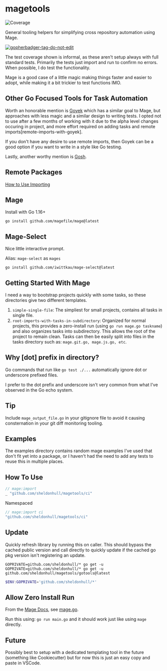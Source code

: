 # magetools

![Coverage](https://img.shields.io/badge/Coverage-41.2%25-yellow)

General tooling helpers for simplifying cross repository automation using Mage.

<a href='https://github.com/jpoles1/gopherbadger' target='_blank'>![gopherbadger-tag-do-not-edit](https://img.shields.io/badge/Go%20Coverage-34%25-brightgreen.svg?longCache=true&style=flat)</a>

The test coverage shown is informal, as these aren't setup always with full standard tests.
Primarily the tests just import and run to confirm no errors.
When possible, I do test the functionality.

Mage is a good case of a little magic making things faster and easier to adopt, while making it a bit trickier to test functions IMO.

## Other Go Focused Tools for Task Automation

Worth an honorable mention is [Goyek](https://github.com/goyek/goyek) which has a similar goal to Mage, but approaches with less magic and a similar design to writing tests.
I opted not to use after a few months of working with it due to the alpha level changes occuring in project, and more effort required on adding tasks and remote imports[remote-imports-with-goyek].

If you don't have any desire to use remote imports, then Goyek can be a good option if you want to write in a style like Go testing.

Lastly, another worthy mention is [Gosh](https://github.com/mumoshu/gosh).

## Remote Packages

[How to Use Importing](https://magefile.org/importing/)

## Mage

Install with Go 1.16+

```shell
go install github.com/magefile/mage@latest
```

## Mage-Select

Nice little interactive prompt.

Alias: `mage-select` as `mages`

```shell
go install github.com/iwittkau/mage-select@latest
```

## Getting Started With Mage

I need a way to bootstrap projects quickly with some tasks, so these directories give two different templates.

1. `simple-single-file`: The simpliest for small projects, contains all tasks in single file.
2. `root-imports-with-tasks-in-subdirectory`: Organized for normal projects, this provides a zero-install run (using `go run mage.go taskname`) and also organizes tasks into subdirectory.
This allows the root of the project to remain clean.
Tasks can then be easily split into files in the tasks directory such as: `mage.git.go, mage.js.go, etc`.

## Why [dot] prefix in directory?

Go commands that run like `go test ./...` automatically ignore dot or underscore prefixed files.

I prefer to the dot prefix and underscore isn't very common from what I've observed in the Go echo system.

## Tip

Include `mage_output_file.go` in your gitignore file to avoid it causing consternation in your git diff monitoring tooling.

## Examples

The examples directory contains random mage examples I've used that don't fit yet into a package, or I haven't had the need to add any tests to reuse this in multiple places.

## How To Use

```go
// mage:import
_ "github.com/sheldonhull/magetools/ci"
```

Namespaced

```go
// mage:import ci
"github.com/sheldonhull/magetools/ci"
```

## Update

Quickly refresh library by running this on caller.
This should bypass the cached public version and call directly to quickly update if the cached go pkg version isn't registering an update.

```shell
GOPRIVATE=github.com/sheldonhull/* go get -u
GOPRIVATE=github.com/sheldonhull/* go get -u github.com/sheldonhull/magetools/gotools@latest
```

```powershell
$ENV:GOPRIVATE='github.com/sheldonhull/*'
```

## Allow Zero Install Run

From the [Mage Docs], see [mage.go](starter/root-imports-with-tasks-in-subdirectory/mage.go).

Run this using: `go run main.go` and it should work just like using `mage` directly.

[Mage Docs]: https://magefile.org/zeroinstall

## Future

Possibly best to setup with a dedicated templating tool in the future (something like Cookiecutter) but for now this is just an easy copy and paste in VSCode.

[remote-imports-with-gokey]: https://github.com/goyek/goyek/discussions/114
